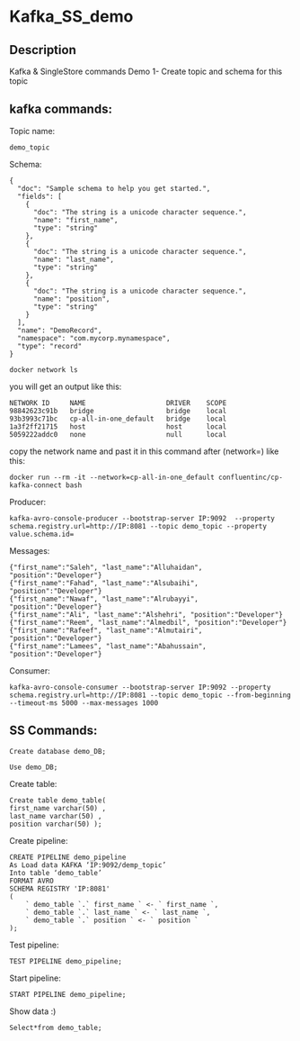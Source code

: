# Kafka_SS_demo

## Description

Kafka & SingleStore commands Demo 
1- Create topic and schema for this topic 
## kafka commands:
Topic name:
```
demo_topic
```
Schema:
```
{
  "doc": "Sample schema to help you get started.",
  "fields": [
    {
      "doc": "The string is a unicode character sequence.",
      "name": "first_name",
      "type": "string"
    },
    {
      "doc": "The string is a unicode character sequence.",
      "name": "last_name",
      "type": "string"
    },
    {
      "doc": "The string is a unicode character sequence.",
      "name": "position",
      "type": "string"
    }
  ],
  "name": "DemoRecord",
  "namespace": "com.mycorp.mynamespace",
  "type": "record"
}
```
```
docker network ls
```
you will get an output like this:
```
NETWORK ID     NAME                    DRIVER    SCOPE
98842623c91b   bridge                  bridge    local
93b3993c71bc   cp-all-in-one_default   bridge    local
1a3f2ff21715   host                    host      local
5059222addc0   none                    null      local
```
copy the network name and past it in this command after (network=) like this:

```
docker run --rm -it --network=cp-all-in-one_default confluentinc/cp-kafka-connect bash
```
Producer:
```
kafka-avro-console-producer --bootstrap-server IP:9092  --property schema.registry.url=http://IP:8081 --topic demo_topic --property value.schema.id=
```

Messages:
```
{"first_name":"Saleh", "last_name":"Alluhaidan", "position":"Developer"}
{"first_name":"Fahad", "last_name":"Alsubaihi", "position":"Developer"}
{"first_name":"Nawaf", "last_name":"Alrubayyi", "position":"Developer"}
{"first_name":"Ali", "last_name":"Alshehri", "position":"Developer"}
{"first_name":"Reem", "last_name":"Almedbil", "position":"Developer"}
{"first_name":"Rafeef", "last_name":"Almutairi", "position":"Developer"}
{"first_name":"Lamees", "last_name":"Abahussain", "position":"Developer"}
```
Consumer:
```
kafka-avro-console-consumer --bootstrap-server IP:9092 --property schema.registry.url=http://IP:8081 --topic demo_topic --from-beginning --timeout-ms 5000 --max-messages 1000
```
## SS Commands:

```
Create database demo_DB;
```
```
Use demo_DB;
```
Create table:
```
Create table demo_table(
first_name varchar(50) ,
last_name varchar(50) ,
position varchar(50) );

```
Create pipeline:
```
CREATE PIPELINE demo_pipeline
As Load data KAFKA ‘IP:9092/demp_topic’
Into table ‘demo_table’
FORMAT AVRO
SCHEMA REGISTRY 'IP:8081'
(
    ` demo_table `.` first_name ` <- ` first_name `,
    ` demo_table `.` last_name ` <- ` last_name `,
    ` demo_table `.` position ` <- ` position `
);

```
Test pipeline:
```
TEST PIPELINE demo_pipeline;
```
Start pipeline:
```
START PIPELINE demo_pipeline;
```
Show data :)
```
Select*from demo_table;
```

